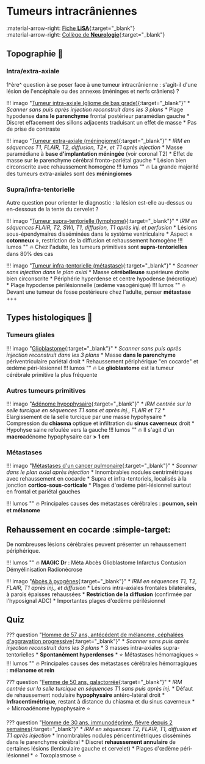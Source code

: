 # Tumeurs intracrâniennes

:material-arrow-right: [Fiche **LiSA**](https://livret.uness.fr/lisa/Tumeurs_intracr%C3%A2niennes){:target="_blank"}   
:material-arrow-right: [Collège de **Neurologie**](https://www.cen-neurologie.fr/fr/deuxieme-cycle/tumeurs-intracraniennes){:target="_blank"}  

## Topographie :brain:

### Intra/extra-axiale
1^ère^ question à se poser face à une tumeur intracrânienne : s'agit-il d'une lésion de l'encéphale ou des annexes (méninges et nerfs crâniens) ?

!!! imago "[Tumeur intra-axiale (gliome de bas grade)](https://radiopaedia.org/cases/48852/studies/53888?lang=gb){:target="_blank"}"
    * _Scanner sans puis après injection reconstruit dans les 3 plans_
    * Plage hypodense **dans le parenchyme** frontal postérieur paramédian gauche
    * Discret effacement des sillons adjacents traduisant un effet de masse
    * Pas de prise de contraste

!!! imago "[Tumeur extra-axiale (méningiome)](https://radiopaedia.org/cases/174815/studies/140846?lang=us){:target="_blank"}"
    * _IRM en séquences T1, FLAIR, T2, diffusion, T2*, et T1 après injection_
    * Masse paramédiane à **base d'implantation méningée** (voir coronal T2)
    * Effet de masse sur le parenchyme cérébral fronto-pariétal gauche
    * Lésion bien circonscrite avec rehaussement homogène
    !!! lumos ""
        :fire: La grande majorité des tumeurs extra-axiales sont des **méningiomes**

### Supra/infra-tentorielle
Autre question pour orienter le diagnostic : la lésion est-elle au-dessus ou en-dessous de la tente du cervelet ?

!!! imago "[Tumeur supra-tentorielle (lymphome)](https://radiopaedia.org/cases/152791/studies/126586?lang=gb){:target="_blank"}"
    * _*_IRM en séquences FLAIR, T2, SWI, T1, diffusion, T1 après inj. et perfusion_*_
    * Lésions sous-épendymaires disséminées dans le système ventriculaire
    * Aspect « **cotonneux** », restriction de la diffusion et rehaussement homogène
    !!! lumos ""
        :fire: Chez l'adulte, les tumeurs primitives sont **supra-tentorielles** dans 80% des cas

!!! imago "[Tumeur infra-tentorielle (métastase)](https://radiopaedia.org/cases/23187/studies/23243?lang=gb){:target="_blank"}"
    * _Scanner sans injection dans le plan axial_
    * Masse **cérébelleuse** supérieure droite bien circonscrite
    * Périphérie hyperdense et centre hypodense (nécrotique)
    * Plage hypodense périlésionnelle (œdème vasogénique)
    !!! lumos ""
        :fire: Devant une tumeur de fosse postérieure chez l'adulte, penser **métastase** +++


## Types histologiques :microscope:

### Tumeurs gliales

!!! imago "[Glioblastome](https://radiopaedia.org/cases/37092/studies/38787?lang=us){:target="_blank"}"
    * _Scanner sans puis après injection reconstruit dans les 3 plans_
    * Masse **dans le parenchyme** périventriculaire pariétal droit
    * Rehaussement périphérique "en cocarde" et œdème péri-lésionnel 
    !!! lumos ""
        :fire: Le **glioblastome** est la tumeur cérébrale primitive la plus fréquente

### Autres tumeurs primitives

!!! imago "[Adénome hypophysaire](https://radiopaedia.org/cases/85657/studies/101436?lang=us){:target="_blank"}"
    * *IRM centrée sur la selle turcique en séquences T1 sans et après inj., FLAIR et T2*
    * Elargissement de la selle turcique par une masse hypohysaire
    * Compression du **chiasma** optique et infiltration du **sinus caverneux** droit
    * Hypohyse saine refoulée vers la gauche 
    !!! lumos ""
        :fire: Il s'agit d'un **macro**adénome hypophysaire car **> 1 cm**

<!--cf. [Schwannome vestibulaire](../ORL-CMF/surdité.md)-->

### Métastases

!!! imago "[Métastases d'un cancer pulmonaire](https://radiopaedia.org/cases/5159/studies/6940?lang=gb){:target="_blank"}"
    * _Scanner dans le plan axial après injection_
    * Innombrables nodules centrimétriques avec rehaussement en cocarde
    * Supra et infra-tentoriels, localisés à la jonction **cortico-sous-corticale**
    * Plages d'œdème péri-lésionnel surtout en frontal et pariétal gauches

!!! lumos ""
    :fire: Principales causes des métastases cérébrales : **poumon, sein et mélanome**

## Rehaussement en cocarde :simple-target:

De nombreuses lésions cérébrales peuvent présenter un rehaussement périphérique.

!!! lumos ""
    :fire: **MAGIC Dr** : Méta Abcès Glioblastome Infarctus Contusion Démyélinisation Radionécrose

!!! imago "[Abcès à pyogènes](https://radiopaedia.org/cases/83713/studies/98859?lang=gb){:target="_blank"}"
    * _IRM en séquences T1, T2, FLAIR, T1 après inj., et diffusion_
    * Lésions intra-axiales frontales bilatérales, à parois épaisses rehaussées
    * **Restriction de la diffusion** (confirmée par l'hyposignal ADC)
    * Importantes plages d'œdème périlésionnel

<!--cf. [AVC](../neuro/AVC.md), [TC](../neuro/TC.md) et [SEP](../neuro/SEP.md)-->


## Quiz

??? question "[Homme de 57 ans, antécédent de mélanome, céphalées d'aggravation progressive](https://radiopaedia.org/cases/37760/studies/39665?lang=gb){:target="_blank"}"
    * _Scanner sans puis après injection reconstruit dans les 3 plans_
    * 3 masses intra-axiales supra-tentorielles
    * **Spontanément hyperdenses** 
    * :star: Métastases hémorragiques :star:
    !!! lumos ""
        :fire: Principales causes des métastases cérébrales hémorragiques : **mélanome et rein** 
    
??? question "[Femme de 50 ans, galactorrée](https://radiopaedia.org/cases/16787/studies/16502?lang=us){:target="_blank"}"
    * _IRM centrée sur la selle turcique en séquences T1 sans puis après inj._
    * Défaut de rehaussement nodulaire **hypophysaire** antéro-latéral droit
    * **Infracentimétrique**, restant à distance du chiasma et du sinus caverneux
    * :star: Microadénome hypophysaire :star:

??? question "[Homme de 30 ans, immunodéprimé, fièvre depuis 2 semaines](https://radiopaedia.org/cases/53993/studies/60132?lang=gb){:target="_blank"}"
    * _IRM en séquences T2, FLAIR, T1, diffusion et T1 après injection_
    * Innombrables nodules péricentimétriques disséminés dans le parenchyme cérébral
    * Discret **rehaussement annulaire** de certaines lésions (lenticulaire gauche et cervelet)
    * Plages d'œdème péri-lésionnel
    * :star: Toxoplasmose :star: